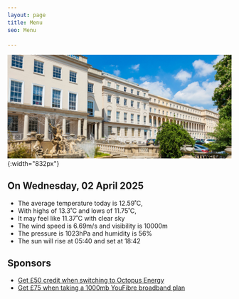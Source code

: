 ```yaml
---
layout: page
title: Menu
seo: Menu

---
```


![Logo](/images/logo.jpg){:width="832px"}

<!-- weather_marker starts -->
## On Wednesday, 02 April 2025

- The average temperature today is 12.59˚C,
- With highs of 13.3˚C and lows of 11.75˚C,
- It may feel like 11.37˚C with clear sky
- The wind speed is 6.69m/s and visibility is 10000m
- The pressure is 1023hPa and humidity is 56%
- The sun will rise at 05:40 and set at 18:42

<!-- weather_marker ends -->

## Sponsors

- [Get £50 credit when switching to Octopus Energy](https://bit.ly/3oD1nnS)
- [Get £75 when taking a 1000mb YouFibre broadband plan](https://aklam.io/91zWhU?)



